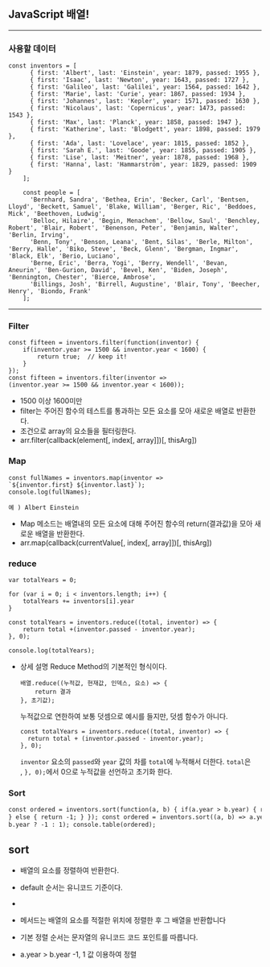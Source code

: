 ## JavaScript 배열!

---

### 사용할 데이터

```
const inventors = [
      { first: 'Albert', last: 'Einstein', year: 1879, passed: 1955 },
      { first: 'Isaac', last: 'Newton', year: 1643, passed: 1727 },
      { first: 'Galileo', last: 'Galilei', year: 1564, passed: 1642 },
      { first: 'Marie', last: 'Curie', year: 1867, passed: 1934 },
      { first: 'Johannes', last: 'Kepler', year: 1571, passed: 1630 },
      { first: 'Nicolaus', last: 'Copernicus', year: 1473, passed: 1543 },
      { first: 'Max', last: 'Planck', year: 1858, passed: 1947 },
      { first: 'Katherine', last: 'Blodgett', year: 1898, passed: 1979 },
      { first: 'Ada', last: 'Lovelace', year: 1815, passed: 1852 },
      { first: 'Sarah E.', last: 'Goode', year: 1855, passed: 1905 },
      { first: 'Lise', last: 'Meitner', year: 1878, passed: 1968 },
      { first: 'Hanna', last: 'Hammarström', year: 1829, passed: 1909 }
    ];

    const people = [
      'Bernhard, Sandra', 'Bethea, Erin', 'Becker, Carl', 'Bentsen, Lloyd', 'Beckett, Samuel', 'Blake, William', 'Berger, Ric', 'Beddoes, Mick', 'Beethoven, Ludwig',
      'Belloc, Hilaire', 'Begin, Menachem', 'Bellow, Saul', 'Benchley, Robert', 'Blair, Robert', 'Benenson, Peter', 'Benjamin, Walter', 'Berlin, Irving',
      'Benn, Tony', 'Benson, Leana', 'Bent, Silas', 'Berle, Milton', 'Berry, Halle', 'Biko, Steve', 'Beck, Glenn', 'Bergman, Ingmar', 'Black, Elk', 'Berio, Luciano',
      'Berne, Eric', 'Berra, Yogi', 'Berry, Wendell', 'Bevan, Aneurin', 'Ben-Gurion, David', 'Bevel, Ken', 'Biden, Joseph', 'Bennington, Chester', 'Bierce, Ambrose',
      'Billings, Josh', 'Birrell, Augustine', 'Blair, Tony', 'Beecher, Henry', 'Biondo, Frank'
    ];
```

---

### Filter

```
const fifteen = inventors.filter(function(inventor) {
    if(inventor.year >= 1500 && inventor.year < 1600) {
        return true;  // keep it!
    }
});
const fifteen = inventors.filter(inventor =>
(inventor.year >= 1500 && inventor.year < 1600));
```

- 1500 이상 1600미만
- filter는 주어진 함수의 테스트를 통과하는 모든 요소를 모아 새로운 배열로 반환한다.
- 조건으로 array의 요소들을 필터링한다.
- arr.filter(callback(element[, index[, array]])[, thisArg])

### Map

```
const fullNames = inventors.map(inventor =>
`${inventor.first} ${inventor.last}`);
console.log(fullNames);

예 ) Albert Einstein
```

- Map 메소드는 배열내의 모든 요소에 대해 주어진 함수의 return(결과값)을 모아 새로운 배열을 반환한다.
- arr.map(callback(currentValue[, index[, array]])[, thisArg])

### reduce

```
var totalYears = 0;

for (var i = 0; i < inventors.length; i++) {
    totalYears += inventors[i].year
}

const totalYears = inventors.reduce((total, inventor) => {
    return total +(inventor.passed - inventor.year);
}, 0);

console.log(totalYears);
```

- 상세 설명
  Reduce Method의 기본적인 형식이다.

  ```
  배열.reduce((누적값, 현재값, 인덱스, 요소) => {
      return 결과
  }, 초기값);
  ```

  누적값으로 연한하여 보통 덧셈으로 예시를 들지만, 덧셈 함수가 아니다.

  ```
  const totalYears = inventors.reduce((total, inventor) => {
    return total + (inventor.passed - inventor.year);
  }, 0);
  ```

  `inventor` 요소의 `passed`와 `year` 값의 차를 `total`에 누적해서 더한다. `total`은 , `}, 0);`에서 0으로 누적값을 선언하고 초기화 한다.

### Sort

```html
const ordered = inventors.sort(function(a, b) { if(a.year > b.year) { return 1;
} else { return -1; } }); const ordered = inventors.sort((a, b) => a.year >
b.year ? -1 : 1); console.table(ordered);
```

## sort

- 배열의 요소를 정렬하여 반환한다.
- default 순서는 유니코드 기준이다.
-

- 메서드는 배열의 요소를 적절한 위치에 정렬한 후 그 배열을 반환합니다
- 기본 정렬 순서는 문자열의 유니코드 코드 포인트를 따릅니다.
- a.year > b.year -1, 1 값 이용하여 정렬

